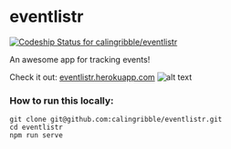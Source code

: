 eventlistr
==========
[ ![Codeship Status for
calingribble/eventlistr](https://codeship.com/projects/7eb846a0-f9af-0132-6080-228d89dce612/status?branch=master)](https://codeship.com/projects/86853)

An awesome app for tracking events!

Check it out: [eventlistr.herokuapp.com](http://eventlistr.herokuapp.com/)
![alt text](http://eventlistr.herokuapp.com/images/eventlistr-screenshot.png "eventlistr screenshot")

### How to run this locally:

```
git clone git@github.com:calingribble/eventlistr.git
cd eventlistr
npm run serve
```

